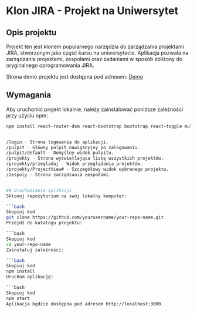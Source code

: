 # Klon JIRA - Projekt na Uniwersytet

## Opis projektu

Projekt ten jest klonem popularnego narzędzia do zarządzania projektami JIRA, stworzonym jako część kursu na uniwersytecie. Aplikacja pozwala na zarządzanie projektami, zespołami oraz zadaniami w sposób zbliżony do oryginalnego oprogramowania JIRA. 

Strona demo projektu jest dostępna pod adresem: [Demo](https://jira-prod.vercel.app/)

## Wymagania

Aby uruchomić projekt lokalnie, należy zainstalować poniższe zależności przy użyciu npm:

```bash
npm install react-router-dom react-bootstrap bootstrap react-toggle multiselect-react-dropdown @mui/x-data-grid @mui/material @emotion/react @emotion/styled react-bootstrap-icons --save


/login - Strona logowania do aplikacji.
/pulpit - Główny pulpit nawigacyjny po zalogowaniu.
/pulpit/default - Domyślny widok pulpitu.
/projekty - Strona wyświetlająca listę wszystkich projektów.
/projekty/przegladaj - Widok przeglądania projektów.
/projekty/ProjectView# - Szczegółowy widok wybranego projektu.
/zespoly - Strona zarządzania zespołami.


## Uruchamianie aplikacji
Sklonuj repozytorium na swój lokalny komputer:

```bash
Skopiuj kod
git clone https://github.com/yourusername/your-repo-name.git
Przejdź do katalogu projektu:

```bash
Skopiuj kod
cd your-repo-name
Zainstaluj zależności:

```bash
Skopiuj kod
npm install
Uruchom aplikację:

```bash
Skopiuj kod
npm start
Aplikacja będzie dostępna pod adresem http://localhost:3000.

